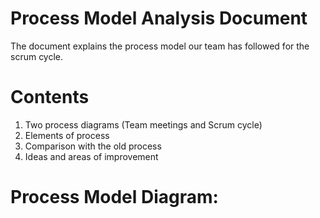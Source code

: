 # Process Model Analysis Document

The document explains the process model our team has followed for the scrum cycle.

# Contents

1) Two process diagrams (Team meetings and Scrum cycle) 
2) Elements of process
3) Comparison with the old process
4) Ideas and areas of improvement

# Process Model Diagram:
